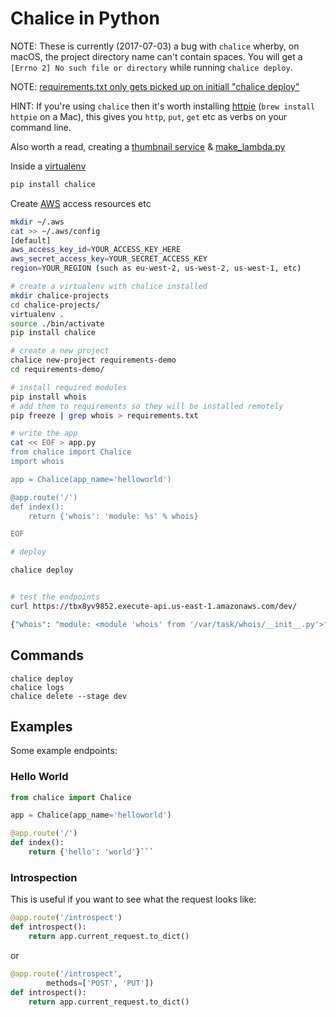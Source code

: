 # Chalice in Python

NOTE: These is currently (2017-07-03)  a bug with `chalice` wherby, on macOS, the project directory name can't contain spaces. You will get a `[Errno 2] No such file or directory` while running `chalice deploy`.

NOTE: [requirements.txt only gets picked up on initiall "chalice deploy"](https://github.com/awslabs/chalice/issues/127)

HINT: If you're using `chalice` then it's worth installing [httpie](https://httpie.org/) (`brew install httpie` on a Mac), this gives you `http`, `put`, `get` etc as verbs on your command line.

Also worth a read, creating a [thumbnail service](https://www.mschweighauser.com/create-a-thumbnail-api-service/) & [make_lambda.py](https://gist.github.com/noahgift/4bdad190724047a088632676faba34f1)

Inside a [virtualenv](./python.pip/md)

```bash
pip install chalice
```

Create [AWS](./aws.md) access resources etc

```bash
mkdir ~/.aws
cat >> ~/.aws/config
[default]
aws_access_key_id=YOUR_ACCESS_KEY_HERE
aws_secret_access_key=YOUR_SECRET_ACCESS_KEY
region=YOUR_REGION (such as eu-west-2, us-west-2, us-west-1, etc)
```

```bash
# create a virtualenv with chalice installed
mkdir chalice-projects
cd chalice-projects/
virtualenv .
source ./bin/activate
pip install chalice

# create a new project
chalice new-project requirements-demo
cd requirements-demo/

# install required modules
pip install whois
# add them to requirements so they will be installed remotely
pip freeze | grep whois > requirements.txt

# write the app
cat << EOF > app.py
from chalice import Chalice
import whois

app = Chalice(app_name='helloworld')

@app.route('/')
def index():
    return {'whois': 'module: %s' % whois}

EOF

# deploy

chalice deploy


# test the endpoints
curl https://tbx8yv9852.execute-api.us-east-1.amazonaws.com/dev/

{"whois": "module: <module 'whois' from '/var/task/whois/__init__.py'>"}
```

## Commands

```
chalice deploy
chalice logs
chalice delete --stage dev
```

## Examples

Some example endpoints:

### Hello World

```python
from chalice import Chalice

app = Chalice(app_name='helloworld')

@app.route('/')
def index():
    return {'hello': 'world'}```
```

### Introspection

This is useful if you want to see what the request looks like:

```python
@app.route('/introspect')
def introspect():
    return app.current_request.to_dict()
```

or

```python
@app.route('/introspect',
        methods=['POST', 'PUT'])
def introspect():
    return app.current_request.to_dict()
```